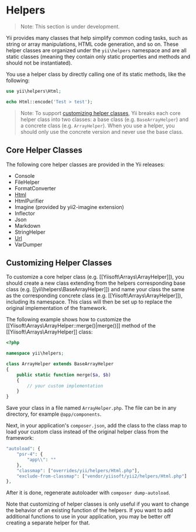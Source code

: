 Helpers
=======

> Note: This section is under development.

Yii provides many classes that help simplify common coding tasks, such as string or array manipulations,
HTML code generation, and so on. These helper classes are organized under the `yii\helpers` namespace and
are all static classes (meaning they contain only static properties and methods and should not be instantiated).

You use a helper class by directly calling one of its static methods, like the following:

```php
use yii\helpers\Html;

echo Html::encode('Test > test');
```

> Note: To support [customizing helper classes](#customizing-helper-classes), Yii breaks each core helper class
  into two classes: a base class (e.g. `BaseArrayHelper`) and a concrete class (e.g. `ArrayHelper`).
  When you use a helper, you should only use the concrete version and never use the base class.


Core Helper Classes
-------------------

The following core helper classes are provided in the Yii releases:

- Console
- FileHelper
- FormatConverter
- [Html](helper-html.md)
- HtmlPurifier
- Imagine (provided by yii2-imagine extension)
- Inflector
- Json
- Markdown
- StringHelper
- [Url](helper-url.md)
- VarDumper


Customizing Helper Classes <span id="customizing-helper-classes"></span>
--------------------------

To customize a core helper class (e.g. [[Yiisoft\Arrays\ArrayHelper]]), you should create a new class extending
from the helpers corresponding base class (e.g. [[yii\helpers\BaseArrayHelper]]) and name your class the same
as the corresponding concrete class (e.g. [[Yiisoft\Arrays\ArrayHelper]]), including its namespace. This class
will then be set up to replace the original implementation of the framework.

The following example shows how to customize the [[Yiisoft\Arrays\ArrayHelper::merge()|merge()]] method of the
[[Yiisoft\Arrays\ArrayHelper]] class:

```php
<?php

namespace yii\helpers;

class ArrayHelper extends BaseArrayHelper
{
    public static function merge($a, $b)
    {
        // your custom implementation
    }
}
```

Save your class in a file named `ArrayHelper.php`. The file can be in any directory, for example `@app/components`.

Next, in your application's `composer.json`, add the class to the class map to load your custom
class instead of the original helper class from the framework:

```php
"autoload": {
    "psr-4": {
        "app\\": ""
    },
    "classmap": ["overrides/yii/helpers/Html.php"],
    "exclude-from-classmap": ["vendor/yiisoft/yii2/helpers/Html.php"]
},
```

After it is done, regenerate autoloader with `composer dump-autoload`.

Note that customizing of helper classes is only useful if you want to change the behavior of an existing function
of the helpers. If you want to add additional functions to use in your application, you may be better off creating a separate
helper for that.
